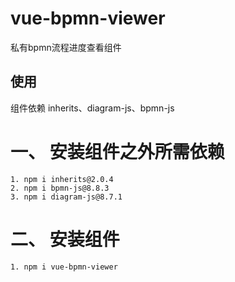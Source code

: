 # vue-bpmn-viewer

私有bpmn流程进度查看组件


## 使用
组件依赖 inherits、diagram-js、bpmn-js

#  一、 安装组件之外所需依赖
    1. npm i inherits@2.0.4
    2. npm i bpmn-js@8.8.3
    3. npm i diagram-js@8.7.1

 # 二、 安装组件
    1. npm i vue-bpmn-viewer

